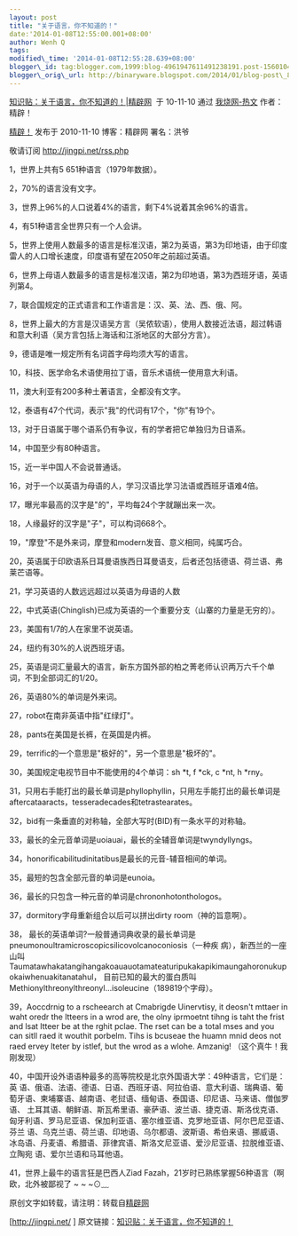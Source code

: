 ```yaml
--- 
layout: post 
title: "关于语言，你不知道的！" 
date:'2014-01-08T12:55:00.001+08:00' 
author: Wenh Q
tags:
modified\_time: '2014-01-08T12:55:28.639+08:00' 
blogger\_id: tag:blogger.com,1999:blog-4961947611491238191.post-156010462730309362
blogger\_orig\_url: http://binaryware.blogspot.com/2014/01/blog-post\_8165.html
---
```

[知识贴：关于语言，你不知道的！|精辟网](http://woshao.com/article/7f07e2b6eca311df9677000c295b2b8d/)  于
10-11-10 通过 [我烧网-热文](http://woshao.com/hot/) 作者：精辟！





[精辟！](http://woshao.com/jingpi/) 发布于 2010-11-10 博客：精辟网
署名：洪爷



敬请订阅 <http://jingpi.net/rss.php>



1，世界上共有5 651种语言（1979年数据）。



2，70%的语言没有文字。



3，世界上96%的人口说着4%的语言，剩下4%说着其余96%的语言。



4，有51种语言全世界只有一个人会讲。



5，世界上使用人数最多的语言是标准汉语，第2为英语，第3为印地语，由于印度雷人的人口增长速度，印度语有望在2050年之前超过英语。



6，世界上母语人数最多的语言是标准汉语，第2为印地语，第3为西班牙语，英语列第4。



7，联合国规定的正式语言和工作语言是：汉、英、法、西、俄、阿。



8，世界上最大的方言是汉语吴方言（吴侬软语），使用人数接近法语，超过韩语和意大利语（吴方言包括上海话和江浙地区的大部分方言）。



9，德语是唯一规定所有名词首字母均须大写的语言。



10，科技、医学命名术语使用拉丁语，音乐术语统一使用意大利语。



11，澳大利亚有200多种土著语言，全都没有文字。



12，泰语有47个代词，表示"我"的代词有17个，"你"有19个。



13，对于日语属于哪个语系仍有争议，有的学者把它单独归为日语系。



14，中国至少有80种语言。



15，近一半中国人不会说普通话。



16，对于一个以英语为母语的人，学习汉语比学习法语或西班牙语难4倍。



17，曝光率最高的汉字是"的"，平均每24个字就蹦出来一次。



18，人缘最好的汉字是"子"，可以构词668个。



19，"摩登"不是外来词，摩登和modern发音、意义相同，纯属巧合。



20，英语属于印欧语系日耳曼语族西日耳曼语支，后者还包括德语、荷兰语、弗莱芒语等。



21，学习英语的人数远远超过以英语为母语的人数



22，中式英语(Chinglish)已成为英语的一个重要分支（山寨的力量是无穷的）。



23，美国有1/7的人在家里不说英语。



24，纽约有30%的人说西班牙语。



25，英语是词汇量最大的语言，新东方国外部的柏之菁老师认识两万六千个单词，不到全部词汇的1/20。



26，英语80%的单词是外来词。



27，robot在南非英语中指"红绿灯"。



28，pants在美国是长裤，在英国是内裤。



29，terrific的一个意思是"极好的"，另一个意思是"极坏的"。



30，美国规定电视节目中不能使用的4个单词：sh
*t, f
*ck, c
*nt, h
*rny。



31，只用右手能打出的最长单词是phyllophyllin，只用左手能打出的最长单词是aftercataaracts，tesseradecades和tetrastearates。



32，bid有一条垂直的对称轴，全部大写时(BID)有一条水平的对称轴。



33，最长的全元音单词是uoiauai，最长的全辅音单词是twyndyllyngs。



34，honorificabilitudinitatibus是最长的元音-辅音相间的单词。



35，最短的包含全部元音的单词是eunoia。



36，最长的只包含一种元音的单词是chrononhotonthologos。



37，dormitory字母重新组合以后可以拼出dirty room（神的旨意啊）。



38，
最长的英语单词?一般普通词典收录的最长单词是pneumonoultramicroscopicsilicovolcanoconiosis（一种疾
病），新西兰的一座山叫
Taumatawhakatangihangakoauauotamateaturipukakapikimaungahoronukupokaiwhenuakitanatahul，
目前已知的最大的蛋白质叫Methionylthreonylthreonyl...isoleucine（189819个字母）。



39，Aoccdrnig to a rscheearch at Cmabrigde Uinervtisy, it deosn't mttaer
in waht oredr the ltteers in a wrod are, the olny iprmoetnt tihng is
taht the frist and lsat ltteer be at the rghit pclae. The rset can be a
total mses and you can sitll raed it wouthit porbelm. Tihs is bcuseae
the huamn mnid deos not raed ervey lteter by istlef, but the wrod as a
wlohe. Amzanig! （这个真牛！我刚发现）



40，中国开设外语语种最多的高等院校是北京外国语大学：49种语言，它们是：英
语、俄语、法语、德语、日语、西班牙语、阿拉伯语、意大利语、瑞典语、葡萄牙语、柬埔寨语、越南语、老挝语、缅甸语、泰国语、印尼语、马来语、僧伽罗语、
土耳其语、朝鲜语、斯瓦希里语、豪萨语、波兰语、捷克语、斯洛伐克语、匈牙利语、罗马尼亚语、保加利亚语、塞尔维亚语、克罗地亚语、阿尔巴尼亚语、芬兰
语、乌克兰语、荷兰语、印地语、乌尔都语、波斯语、希伯来语、挪威语、冰岛语、丹麦语、希腊语、菲律宾语、斯洛文尼亚语、爱沙尼亚语、拉脱维亚语、立陶宛
语、爱尔兰语和马耳他语。



41，世界上最牛的语言狂是巴西人Ziad
Fazah，21岁时已熟练掌握56种语言（啊欧，北外被鄙视了
~
~
~⊙﹏









原创文字如转载，请注明：转载自[精辟网](http://jingpi.net/)

[<http://jingpi.net/>
]
原文链接：[知识贴：关于语言，你不知道的！](http://jingpi.net/space.php?uid=1&do=blog&id=1520)
